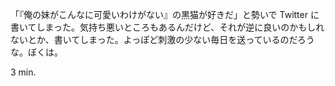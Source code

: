 「『俺の妹がこんなに可愛いわけがない』の黒猫が好きだ」と勢いで Twitter に書いてしまった。気持ち悪いところもあるんだけど、それが逆に良いのかもしれないとか、書いてしまった。よっぽど刺激の少ない毎日を送っているのだろうな。ぼくは。

3 min.
